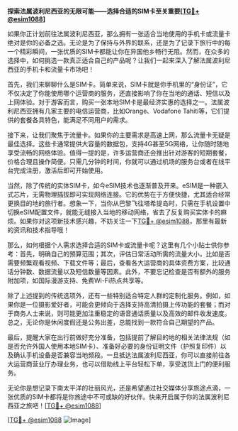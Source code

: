 **探索法属波利尼西亚的无限可能——选择合适的SIM卡至关重要[[TG💪+ @esim1088](https://t.me/s/esim1088)]**

如果你正计划前往法属波利尼西亚，那么拥有一张适合当地使用的手机卡或流量卡绝对是你的必备之选。无论是为了保持与外界的联系，还是为了记录下旅行中的每一个精彩瞬间，一张优质的SIM卡都能让你在异国他乡畅行无阻。然而，在众多的选择中，如何挑选一款真正适合自己的产品呢？让我们一起来深入了解法属波利尼西亚的手机卡和流量卡市场吧！

首先，我们来聊聊什么是SIM卡。简单来说，SIM卡就是你手机里的“身份证”，它不仅决定了你能使用哪个运营商的服务，还直接影响了你在当地的通话、短信以及上网体验。对于游客而言，购买一张本地SIM卡是最经济实惠的选择之一。法属波利尼西亚拥有几家主要的电信运营商，比如Orange、Vodafone Tahiti等，它们提供的套餐各具特色，能满足不同用户的需求。

接下来，让我们聚焦于流量卡。如果你的主要需求是高速上网，那么流量卡无疑是最佳选择。这些卡通常提供大容量的数据包，支持4G甚至5G网络，让你随时随地享受流畅的网络体验。值得一提的是，许多运营商还会推出针对游客的短期套餐，价格合理且操作简便。只需几分钟的时间，你就可以通过机场的服务台或者在线平台完成注册，激活后即可开始使用。

当然，除了传统的实体SIM卡，如今eSIM技术也逐渐普及开来。eSIM是一种嵌入式芯片，无需物理插拔即可实现网络连接。它的优势在于方便快捷，尤其适合经常更换目的地的旅行者。想象一下，当你从巴黎飞往塔希提岛时，只需在手机设置中切换eSIM配置文件，就能无缝接入当地的移动网络，省去了反复购买实体卡的麻烦。如果你对这项新技术感兴趣，不妨关注一下[TG💪+ @esim1088](https://t.me/s/esim1088)，那里有最新的资讯和技术指导哦！

那么，如何根据个人需求选择合适的SIM卡或流量卡呢？这里有几个小贴士供你参考：首先，明确自己的预算范围；其次，评估日常活动所需的流量大小，比如是否需要频繁观看视频、下载文件等；最后，查看各大运营商的具体资费方案，比较通话分钟数、数据流量以及短信数量等因素。此外，不要忘记检查是否有额外的服务附加项，如国际漫游支持、免费Wi-Fi热点共享等。

除了上述提到的传统选项外，还有一些特别适合特定人群的定制化服务。例如，如果你是一位摄影爱好者，可能会更倾向于选择支持高清拍摄上传功能的套餐；而对于商务人士来说，则可能更加注重稳定的语音通话质量以及高效的邮件收发速度。总之，无论你是休闲度假还是公务出差，总能找到一款符合自己期望的产品。

最后，提醒大家在出行前做好充分准备，包括提前了解目的地的相关法律法规（如是否允许外国人使用本地SIM卡）、准备好必要的身份证明文件（护照复印件）以及确认手机设备是否兼容当地频段。一旦抵达法属波利尼西亚，你可以直接前往各大运营商营业厅办理业务，也可以借助线上平台轻松下单，享受送货上门的便利服务。

无论你是想记录下南太平洋的壮丽风光，还是希望通过社交媒体分享旅途点滴，一张优质的SIM卡都将是你旅途中不可或缺的好伙伴。快来开启属于你的法属波利尼西亚之旅吧！[[TG💪+ @esim1088](https://t.me/s/esim1088)]

[[TG💪+ @esim1088](https://t.me/s/esim1088) ![Image](https://i.postimg.cc/4NQfJmqS/Snipaste-2025-05-13-00-14-12.png)]